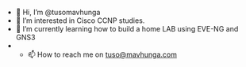 - 👋 Hi, I’m @tusomavhunga
- 👀 I’m interested in Cisco CCNP studies.
- 🌱 I’m currently learning how to build a home LAB using EVE-NG and GNS3
- - 📫 How to reach me on tuso@mavhunga.com

<!---
tusomavhunga/tusomavhunga is a ✨ special ✨ repository because its `README.md` (this file) appears on your GitHub profile.
You can click the Preview link to take a look at your changes.
--->
